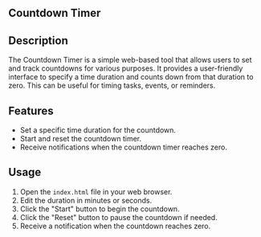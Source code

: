## Countdown Timer


## Description

The Countdown Timer is a simple web-based tool that allows users to set and track countdowns for various purposes. It provides a user-friendly interface to specify a time duration and counts down from that duration to zero. This can be useful for timing tasks, events, or reminders.

## Features

- Set a specific time duration for the countdown.
- Start and reset the countdown timer.
- Receive notifications when the countdown timer reaches zero.

## Usage

1. Open the `index.html` file in your web browser.
2. Edit the duration in minutes or seconds.
3. Click the "Start" button to begin the countdown.
4. Click the "Reset" button to pause the countdown if needed.
5. Receive a notification when the countdown reaches zero.

